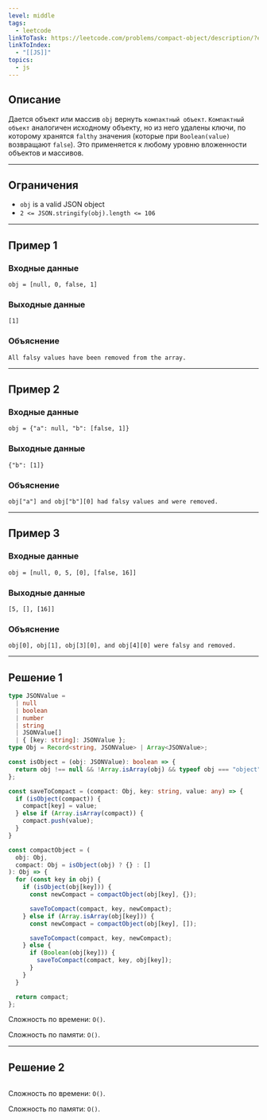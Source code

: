 ```yaml
---
level: middle
tags:
  - leetcode
linkToTask: https://leetcode.com/problems/compact-object/description/?envType=study-plan-v2&envId=30-days-of-javascript
linkToIndex:
  - "[[JS]]"
topics:
  - js
---
```

## Описание

Дается объект или массив `obj` вернуть `компактный объект`. `Компактный объект` аналогичен исходному объекту, но из него удалены ключи, по которому хранятся `falthy` значения (которые при `Boolean(value)` возвращают `false`). Это применяется к любому уровню вложенности объектов и массивов.

---
## Ограничения

- `obj` is a valid JSON object
- `2 <= JSON.stringify(obj).length <= 106`

---
## Пример 1

### Входные данные

```
obj = [null, 0, false, 1]
```
### Выходные данные

```
[1]
```
### Объяснение

```
All falsy values have been removed from the array.
```

---
## Пример 2

### Входные данные

```
obj = {"a": null, "b": [false, 1]}
```
### Выходные данные

```
{"b": [1]}
```
### Объяснение

```
obj["a"] and obj["b"][0] had falsy values and were removed.
```

---
## Пример 3

### Входные данные

```
obj = [null, 0, 5, [0], [false, 16]]
```
### Выходные данные

```
[5, [], [16]]
```
### Объяснение

```
obj[0], obj[1], obj[3][0], and obj[4][0] were falsy and removed.
```

---


## Решение 1

```typescript
type JSONValue =
  | null
  | boolean
  | number
  | string
  | JSONValue[]
  | { [key: string]: JSONValue };
type Obj = Record<string, JSONValue> | Array<JSONValue>;

const isObject = (obj: JSONValue): boolean => {
  return obj !== null && !Array.isArray(obj) && typeof obj === "object";
};

const saveToCompact = (compact: Obj, key: string, value: any) => {
  if (isObject(compact)) {
    compact[key] = value;
  } else if (Array.isArray(compact)) {
    compact.push(value);
  }
}

const compactObject = (
  obj: Obj,
  compact: Obj = isObject(obj) ? {} : []
): Obj => {
  for (const key in obj) {
    if (isObject(obj[key])) {
      const newCompact = compactObject(obj[key], {});

      saveToCompact(compact, key, newCompact);
    } else if (Array.isArray(obj[key])) {
      const newCompact = compactObject(obj[key], []);

      saveToCompact(compact, key, newCompact);
    } else {
      if (Boolean(obj[key])) {
        saveToCompact(compact, key, obj[key]);
      }
    }
  }

  return compact;
};
```

Сложность по времени: `O()`.

Сложность по памяти: `O()`.

---
## Решение 2

```typescript
```

Сложность по времени: `O()`.

Сложность по памяти: `O()`.


